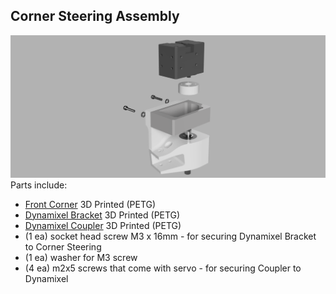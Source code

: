 ## Corner Steering Assembly
![Corner Steering Assy](/Images/Corner_Steering_Assy.png?raw=true "Corner Steering Assy")
Parts include:
+ [Front Corner](/3d%20Prints/Front%20Corner%20Steering%20Right.stl) 3D Printed (PETG)
+ [Dynamixel Bracket](/3d%20Prints/Dynamixel%20Bracket.stl) 3D Printed (PETG)
+ [Dynamixel Coupler](/3d%20Prints/Dynamixel%20Coupler.stl) 3D Printed (PETG)
+ (1 ea) socket head screw M3 x 16mm - for securing Dynamixel Bracket to Corner Steering
+ (1 ea) washer for M3 screw
+ (4 ea) m2x5 screws that come with servo - for securing Coupler to Dynamixel
